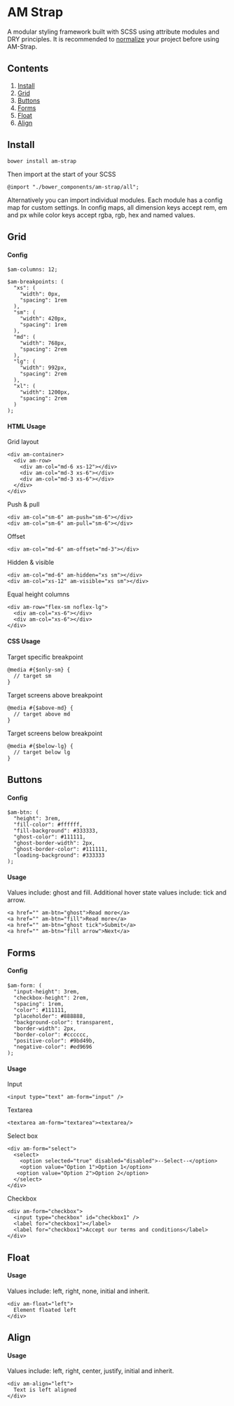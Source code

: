 # AM Strap
A modular styling framework built with SCSS using attribute modules and DRY principles. It is recommended to [normalize](https://necolas.github.io/normalize.css/) your project before using AM-Strap.


## Contents

1. [Install](#install)
2. [Grid](#grid)
3. [Buttons](#buttons)
4. [Forms](#forms)
5. [Float](#float)
6. [Align](#align)

<a name="install"></a>
## Install

    bower install am-strap
    
Then import at the start of your SCSS

    @import "./bower_components/am-strap/all";

Alternatively you can import individual modules. Each module has a config map for custom settings. In config maps, all dimension keys accept rem, em and px while color keys accept rgba, rgb, hex and named values.

<a name="grid"></a>
## Grid

#### Config

    $am-columns: 12;

    $am-breakpoints: (
      "xs": (
        "width": 0px,
        "spacing": 1rem 
      ),
      "sm": (
        "width": 420px,
        "spacing": 1rem
      ),
      "md": (
        "width": 768px,
        "spacing": 2rem
      ),
      "lg": (
        "width": 992px,
        "spacing": 2rem
      ),
      "xl": (
        "width": 1200px,
        "spacing": 2rem
      )
    );

#### HTML Usage

Grid layout

    <div am-container>
      <div am-row>
        <div am-col="md-6 xs-12"></div>
        <div am-col="md-3 xs-6"></div>
        <div am-col="md-3 xs-6"></div>
      </div>
    </div>

Push & pull

    <div am-col="sm-6" am-push="sm-6"></div>
    <div am-col="sm-6" am-pull="sm-6"></div>

Offset

    <div am-col="md-6" am-offset="md-3"></div>

Hidden & visible

    <div am-col="md-6" am-hidden="xs sm"></div>
    <div am-col="xs-12" am-visible="xs sm"></div>
 
Equal height columns

    <div am-row="flex-sm noflex-lg">
      <div am-col="xs-6"></div>
      <div am-col="xs-6"></div>
    </div>

#### CSS Usage

Target specific breakpoint

    @media #{$only-sm} {
      // target sm
    }
    
Target screens above breakpoint

    @media #{$above-md} {
      // target above md
    }
    
Target screens below breakpoint
    
    @media #{$below-lg} {
      // target below lg
    }

<a name="buttons"></a>
## Buttons

#### Config

    $am-btn: (
      "height": 3rem,
      "fill-color": #ffffff,
      "fill-background": #333333,
      "ghost-color": #111111,
      "ghost-border-width": 2px,
      "ghost-border-color": #111111,
      "loading-background": #333333
    );

#### Usage

Values include: ghost and fill. Additional hover state values include: tick and arrow.

    <a href="" am-btn="ghost">Read more</a>
    <a href="" am-btn="fill">Read more</a>
    <a href="" am-btn="ghost tick">Submit</a>
    <a href="" am-btn="fill arrow">Next</a>

<a name="forms"></a>
## Forms

#### Config

	$am-form: (
      "input-height": 3rem,
      "checkbox-height": 2rem,
      "spacing": 1rem,
      "color": #111111,
      "placeholder": #888888,
      "background-color": transparent,
      "border-width": 2px,
      "border-color": #cccccc,
      "positive-color": #9bd49b,
      "negative-color": #ed9696
    );
    
#### Usage

Input

    <input type="text" am-form="input" />
    
Textarea

    <textarea am-form="textarea"><textarea/>

Select box

    <div am-form="select">
      <select>
        <option selected="true" disabled="disabled">--Select--</option>
        <option value="Option 1">Option 1</option>
       <option value="Option 2">Option 2</option>
      </select>
    </div>
    
Checkbox

    <div am-form="checkbox">
      <input type="checkbox" id="checkbox1" />
      <label for="checkbox1"></label>
      <label for="checkbox1">Accept our terms and conditions</label>
    </div>

<a name="float"></a>
## Float

#### Usage

Values include: left, right, none, initial and inherit.

    <div am-float="left">
      Element floated left
    </div>

<a name="align"></a>
## Align

#### Usage

Values include: left, right, center, justify, initial and inherit.

    <div am-align="left">
      Text is left aligned
    </div>